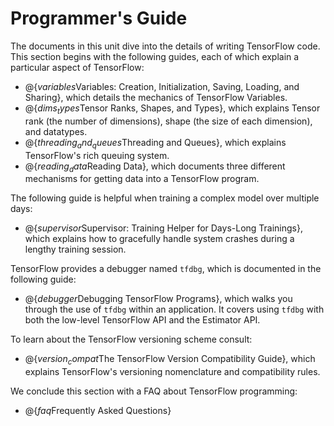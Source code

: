 # Programmer's Guide

The documents in this unit dive into the details of writing TensorFlow
code.  This section begins with the following guides, each of which
explain a particular aspect of TensorFlow:

  * @{$variables$Variables: Creation, Initialization, Saving, Loading, and
     Sharing}, which details the mechanics of TensorFlow Variables.
  * @{$dims_types$Tensor Ranks, Shapes, and Types}, which explains Tensor
    rank (the number of dimensions), shape (the size of each dimension),
    and datatypes.
  * @{$threading_and_queues$Threading and Queues}, which explains TensorFlow's
    rich queuing system.
  * @{$reading_data$Reading Data}, which documents three different mechanisms
    for getting data into a TensorFlow program.

The following guide is helpful when training a complex model over multiple
days:

  * @{$supervisor$Supervisor: Training Helper for Days-Long Trainings}, which
    explains how to gracefully handle system crashes during a lengthy training
    session.

TensorFlow provides a debugger named `tfdbg`, which is documented in the
following guide:

  * @{$debugger$Debugging TensorFlow Programs},
    which walks you through the use of `tfdbg` within an application. It covers
    using `tfdbg` with both the low-level TensorFlow API and the Estimator API.

To learn about the TensorFlow versioning scheme consult:

  * @{$version_compat$The TensorFlow Version Compatibility Guide}, which explains
TensorFlow's versioning nomenclature and compatibility rules.

We conclude this section with a FAQ about TensorFlow programming:

  * @{$faq$Frequently Asked Questions}
